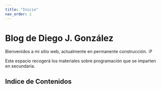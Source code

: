 ```yaml
---
title: "Inicio"
nav_order: 1
---
```



# Blog de Diego J. González

Bienvenidos a mi sitio web, actualmente en permanente construcción.
:P

Este espacio recogerá los materiales sobre programación que se imparten en 
secundaria.

## Indice de Contenidos





